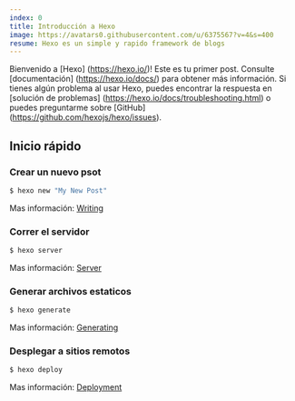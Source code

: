 ```yaml
---
index: 0
title: Introducción a Hexo
image: https://avatars0.githubusercontent.com/u/6375567?v=4&s=400
resume: Hexo es un simple y rapido framework de blogs
---
```



Bienvenido a [Hexo] (https://hexo.io/)! Este es tu primer post. Consulte [documentación] (https://hexo.io/docs/) para obtener más información. Si tienes algún problema al usar Hexo, puedes encontrar la respuesta en [solución de problemas] (https://hexo.io/docs/troubleshooting.html) o puedes preguntarme sobre [GitHub] (https://github.com/hexojs/hexo/issues).


## Inicio rápido

### Crear un nuevo psot

``` bash
$ hexo new "My New Post"
```

Mas información: [Writing](https://hexo.io/docs/writing.html)

### Correr el servidor

``` bash
$ hexo server
```

Mas información: [Server](https://hexo.io/docs/server.html)

### Generar archivos estaticos

``` bash
$ hexo generate
```

Mas información: [Generating](https://hexo.io/docs/generating.html)

### Desplegar a sitios remotos

``` bash
$ hexo deploy
```

Mas información: [Deployment](https://hexo.io/docs/deployment.html)
